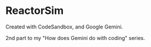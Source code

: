 # ReactorSim
Created with CodeSandbox, and Google Gemini.

2nd part to my "How does Gemini do with coding" series.
